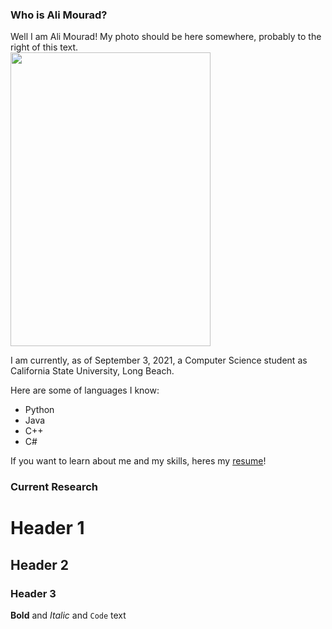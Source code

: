 ### Who is Ali Mourad?

Well I am Ali Mourad! My photo should be here somewhere, probably to the right of this text.<br />
<img src="https://user-images.githubusercontent.com/47038179/131779086-994a39e5-aaab-4be4-944d-32e149be6e28.PNG" height="470" width="320" class="right">


I am currently, as of September 3, 2021, a Computer Science student as California State University, Long Beach.

Here are some of languages I know:               
<ul>
  <li>Python</li>
  <li>Java</li>
  <li>C++</li>
  <li>C#</li>
</ul>
<p> If you want to learn about me and my skills, heres my <a href="https://github.com/AliMouradd/MyProfile/files/7102512/Ali_resume2.pdf">resume</a>!</p>


### Current Research

# Header 1
## Header 2
### Header 3

**Bold** and _Italic_ and `Code` text

